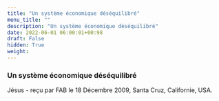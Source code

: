 ```yaml
---
title: "Un système économique déséquilibré"
menu_title: ""
description: "Un système économique déséquilibré"
date: 2022-06-01 06:00:01+00:98
draft: False
hidden: True
weight:
---
```

### Un système économique déséquilibré

Jésus - reçu par FAB le 18 Décembre 2009, Santa Cruz, Californie, USA.




